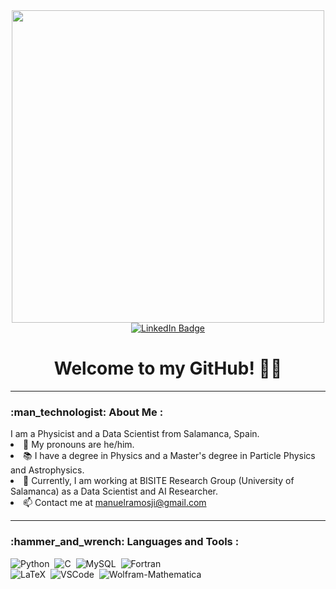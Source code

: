 <!---
- 👋 Hi, I’m @armcospa
- 👀 I’m interested in ...
- 🌱 I’m currently learning ...
- 💞️ I’m looking to collaborate on ...
- 📫 How to reach me ...
- 😄 Pronouns: ...
- ⚡ Fun fact: ...
--->

<div id="header" align="center">
  <img src="https://media2.giphy.com/media/v1.Y2lkPTc5MGI3NjExNnVvM2F6YWU1ZXB1aXc1cXdqdTN0MTUwbmEwYTY4cHI0ZWJtY3RnciZlcD12MV9pbnRlcm5hbF9naWZfYnlfaWQmY3Q9Zw/gqpbPkh4D1RuzLwM08/giphy.gif" width="500"/>
  <div id="badges">
  <a href=https://www.linkedin.com/in/manuel-ramos-jim%C3%A9nez-36b220236>
    <img src="https://img.shields.io/badge/LinkedIn-blue?style=for-the-badge&logo=linkedin&logoColor=white" alt="LinkedIn Badge"/>
  </a>
  </div>
  <img src="https://komarev.com/ghpvc/?username=mramosji&style=flat-square&color=red" alt=""/>
  <h1>Welcome to my GitHub! 👋🤠</h1>
</div>
<hr/>
<h3>:man_technologist: About Me :</h3> I am a Physicist and a Data Scientist from Salamanca, Spain.
<li>🤠 My pronouns are he/him. </li>
<li>📚 I have a degree in Physics and a Master's degree in Particle Physics and Astrophysics. </li>
<li>💼 Currently, I am working at BISITE Research Group (University of Salamanca) as a Data Scientist and AI Researcher. </li>
<li>📫 Contact me at <a href="mailto:manuelramosji@gmail.com">manuelramosji@gmail.com</a> </li>
<hr/>
<h3>:hammer_and_wrench: Languages and Tools :</h3>
<div>
  </a>
  <img src="https://img.shields.io/badge/python-3670A0?style=for-the-badge&logo=python&logoColor=ffdd54" title="Python" alt="Python"/>&nbsp;
  <img src="https://img.shields.io/badge/c-%2300599C.svg?style=for-the-badge&logo=c&logoColor=white" title="C" alt="C"/>&nbsp;
  <img src="https://img.shields.io/badge/mysql-%2300f.svg?style=for-the-badge&logo=mysql&logoColor=white" title="MySQL" alt="MySQL"/>&nbsp;
  <img src="https://img.shields.io/badge/Fortran-%23734F96.svg?style=for-the-badge&logo=fortran&logoColor=white" title="Fortran", alt="Fortran"/>&nbsp;
  <br/>
  <img src="https://img.shields.io/badge/latex-%23008080.svg?style=for-the-badge&logo=latex&logoColor=white" title="LaTeX" alt="LaTeX"/>&nbsp;
  <img src="https://img.shields.io/badge/Visual%20Studio%20Code-0078d7.svg?style=for-the-badge&logo=visual-studio-code&logoColor=white" title="VSCode" alt="VSCode"/>&nbsp;
  <img src="https://img.shields.io/badge/Wolfram-Mathematica-0078d7.svg?style=for-the-badge&logo=Wolfram-Mathematica&logoColor=white" title="Wolfram-Mathematica" alt="Wolfram-Mathematica"/>&nbsp;
</div>
